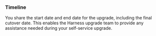 ### Timeline 

You share the start date and end date for the upgrade, including the final cutover date. This enables the Harness upgrade team to provide any assistance needed during your self-service upgrade.
